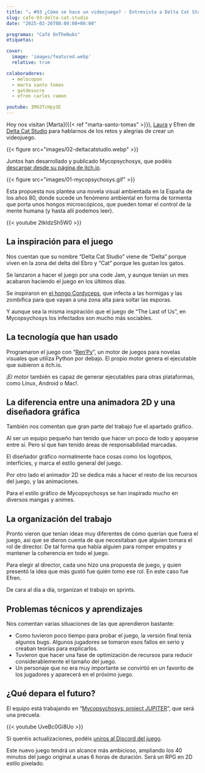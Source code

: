 ```yaml
---
title: "☕️ #93 ¿Cómo se hace un videojuego? - Entrevista a Delta Cat Studio"
slug: cafe-93-delta-cat-studio
date: "2025-02-26T08:00:00+00:00"

programas: "Café OnTheNubs"
etiquetas:

cover:
  image: 'images/featured.webp'
  relative: true

colaboradores:
  - melocopon
  - marta santo tomas
  - gatdesucre
  - efren carles ramon

youtube: IM92TcHpySE
---
```

Hoy nos visitan [Marta]({{< ref "marta-santo-tomas" >}}), [Laura](https://www.gatdesucre.com/) y Efren de [Delta Cat Studio](https://deltacatstudio.com) para hablarnos de los retos y alegrías de crear un videojuego.

{{< figure src="images/02-deltacatstudio.webp" >}}

Juntos han desarrollado y publicado Mycopsychosys, que podéis [descargar desde su página de itch.io](https://delta-cat-studio.itch.io/mycopsychosys).

{{< figure src="images/01-mycopsychosys.gif" >}}

Esta propuesta nos plantea una novela visual ambientada en la España de los años 80, donde sucede un fenómeno ambiental en forma de tormenta que porta unos hongos microscópicos, que pueden tomar el control de la mente humana (y hasta allí podemos leer).

{{< youtube 2tkldzSh5W0 >}}

## La inspiración para el juego

Nos cuentan que su nombre “Delta Cat Studio” viene de “Delta” porque viven en la zona del delta del Ebro y “Cat” porque les gustan los gatos.

Se lanzaron a hacer el juego por una code Jam, y aunque tenían un mes acabaron haciendo el juego en los últimos días.

Se inspiraron en [el hongo Cordyceps](https://es.wikipedia.org/wiki/Cordyceps), que infecta a las hormigas y las zombifica para que vayan a una zona alta para soltar las esporas.

Y aunque sea la misma inspiración que el juego de “The Last of Us”, en Mycopsychosys los infectados son mucho más sociables.

## La tecnología que han usado

Programaron el juego con “[Ren’Py](https://www.renpy.org)”, un motor de juegos para novelas visuales que utiliza Python por debajo. El propio motor genera el ejecutable que subieron a itch.io.

¡El motor también es capaz de generar ejecutables para otras plataformas, como Linux, Android o Mac!.

## La diferencia entre una animadora 2D y una diseñadora gráfica

También nos comentan que gran parte del trabajo fue el apartado gráfico.

Al ser un equipo pequeño han tenido que hacer un poco de todo y apoyarse entre sí. Pero sí que han tenido áreas de responsabilidad marcadas.

El diseñador gráfico normalmente hace cosas como los logotipos, interficies, y marca el estilo general del juego.

Por otro lado el animador 2D se dedica más a hacer el resto de los recursos del juego, y las animaciones.

Para el estilo gráfico de Mycopsychosys se han inspirado mucho en diversos mangas y animes.

## La organización del trabajo

Pronto vieron que tenían ideas muy diferentes de cómo querían que fuera el juego, así que se dieron cuenta de que necesitaban que alguien tomara el rol de director. De tal forma que había alguien para romper empates y mantener la coherencia en todo el juego.

Para elegir al director, cada uno hizo una propuesta de juego, y quien presentó la idea que más gustó fue quién tomo ese rol. En este caso fue Efren.

De cara al día a día, organizan el trabajo en sprints.

## Problemas técnicos y aprendizajes

Nos comentan varias situaciones de las que aprendieron bastante:

- Como tuvieron poco tiempo para probar el juego, la versión final tenía algunos bugs. Algunos jugadores se tomaron esos fallos en serio y creaban teorías para explicarlos.
- Tuvieron que hacer una fase de optimización de recursos para reducir considerablemente el tamaño del juego.
- Un personaje que no era muy importante se convirtió en un favorito de los jugadores y aparecerá en el próximo juego.

## ¿Qué depara el futuro?

El equipo está trabajando en “[Mycopsychosys: project JUPITER](https://delta-cat-studio.itch.io/projectjupiter)”, que será una precuela.

{{< youtube UveBc0Gi8Uo >}}

Si queréis actualizaciones, podéis [uniros al Discord del juego](https://discord.gg/ZzNxAFSsDc).

Este nuevo juego tendrá un alcance más ambicioso, ampliando los 40 minutos del juego original a unas 6 horas de duración. Será un RPG en 2D estilo pixelado.
